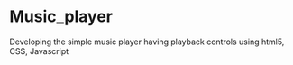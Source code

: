 # Music_player
Developing the simple music player having playback controls using html5, CSS, Javascript
